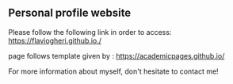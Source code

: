 

## Personal profile website

Please follow the following link in order to access: https://flaviogheri.github.io./



page follows template given by : https://academicpages.github.io/

For more information about myself, don't hesitate to contact me!